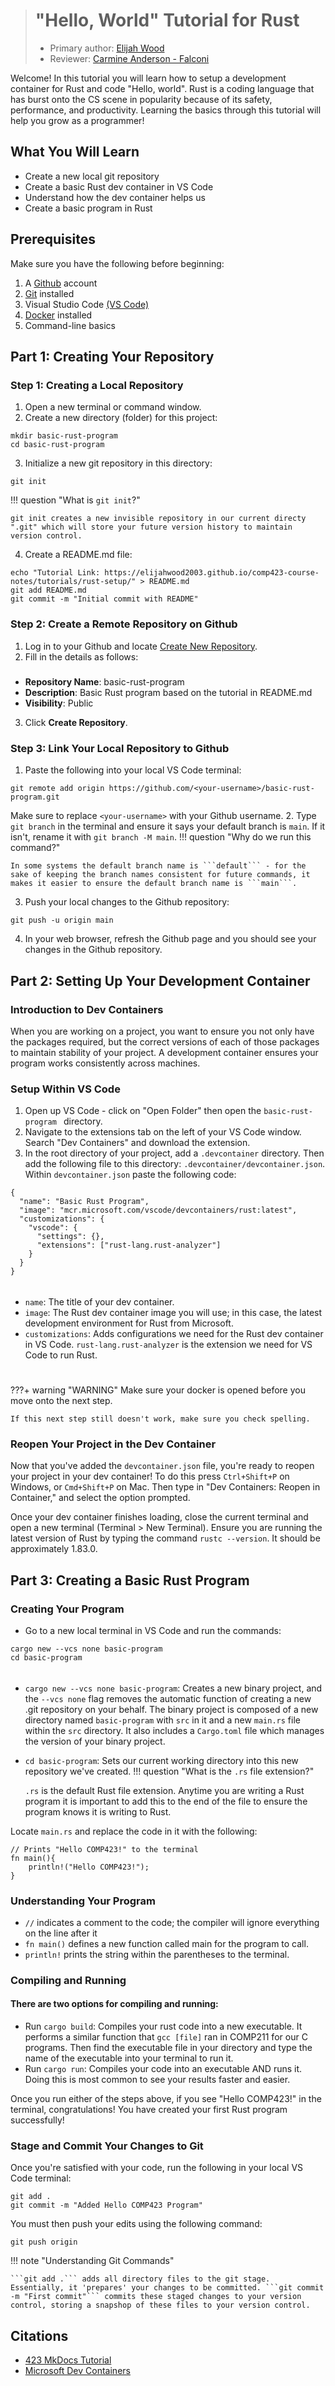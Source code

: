> # "Hello, World" Tutorial for Rust
> * Primary author: [Elijah Wood](https://github.com/ElijahWood2003)
> * Reviewer: [Carmine Anderson - Falconi](https://github.com/carmine-anderson)

Welcome! In this tutorial you will learn how to setup a development container for Rust and code "Hello, world". Rust is a coding language that has burst onto the CS scene in popularity because of its safety, performance, and productivity. Learning the basics through this tutorial will help you grow as a programmer!


## What You Will Learn
+ Create a new local git repository
+ Create a basic Rust dev container in VS Code
+ Understand how the dev container helps us
+ Create a basic program in Rust


## Prerequisites
Make sure you have the following before beginning:

1. A [Github](https://github.com) account
2. [Git](https://git-scm.com/book/en/v2/Getting-Started-Installing-Git) installed
3. Visual Studio Code [(VS Code)](https://code.visualstudio.com/)
4. [Docker](https://www.docker.com/products/docker-desktop) installed
5. Command-line basics


## Part 1: Creating Your Repository
### Step 1: Creating a Local Repository
1. Open a new terminal or command window.
2. Create a new directory (folder) for this project:
```
mkdir basic-rust-program
cd basic-rust-program
```
3. Initialize a new git repository in this directory:
```
git init
```
!!! question "What is ```git init```?"

    git init creates a new invisible repository in our current directy ".git" which will store your future version history to maintain version control.
4. Create a README.md file:
```
echo "Tutorial Link: https://elijahwood2003.github.io/comp423-course-notes/tutorials/rust-setup/" > README.md
git add README.md
git commit -m "Initial commit with README"
```
### Step 2: Create a Remote Repository on Github
1. Log in to your Github and locate [Create New Repository](https://github.com/new).
2. Fill in the details as follows:
#####
- **Repository Name**: basic-rust-program
- **Description**: Basic Rust program based on the tutorial in README.md
- **Visibility**: Public
3. Click **Create Repository**.

### Step 3: Link Your Local Repository to Github
1. Paste the following into your local VS Code terminal:
```
git remote add origin https://github.com/<your-username>/basic-rust-program.git
```
Make sure to replace ```<your-username>``` with your Github username.
2. Type ```git branch``` in the terminal and ensure it says your default branch is ```main```. If it isn't, rename it with ```git branch -M main```.
!!! question "Why do we run this command?"

    In some systems the default branch name is ```default``` - for the sake of keeping the branch names consistent for future commands, it makes it easier to ensure the default branch name is ```main```. 
3. Push your local changes to the Github repository:
```
git push -u origin main
```
4. In your web browser, refresh the Github page and you should see your changes in the Github repository.

## Part 2: Setting Up Your Development Container
### Introduction to Dev Containers
When you are working on a project, you want to ensure you not only have the packages required, but the correct versions of each of those packages to maintain stability of your project. A development container ensures your program works consistently across machines.

### Setup Within VS Code
1. Open up VS Code - click on "Open Folder" then open the ```basic-rust-program ``` directory.
2. Navigate to the extensions tab on the left of your VS Code window. Search "Dev Containers" and download the extension.
3. In the root directory of your project, add a ```.devcontainer``` directory. Then add the following file to this directory: ```.devcontainer/devcontainer.json```.
Within ```devcontainer.json``` paste the following code:
```
{
  "name": "Basic Rust Program",
  "image": "mcr.microsoft.com/vscode/devcontainers/rust:latest",
  "customizations": {
    "vscode": {
      "settings": {},
      "extensions": ["rust-lang.rust-analyzer"]
    }
  }
}
``` 
######
+ ```name```: The title of your dev container.
+ ```image```: The Rust dev container image you will use; in this case, the latest development environment for Rust from Microsoft.
+ ```customizations```: Adds configurations we need for the Rust dev container in VS Code. ```rust-lang.rust-analyzer``` is the extension we need for VS Code to run Rust.

#
???+ warning "WARNING"
    Make sure your docker is opened before you move onto the next step.

    If this next step still doesn't work, make sure you check spelling.

### Reopen Your Project in the Dev Container
Now that you've added the ```devcontainer.json``` file, you're ready to reopen your project in your dev container! To do this press ```Ctrl+Shift+P``` on Windows, or ```Cmd+Shift+P``` on Mac. Then type in "Dev Containers: Reopen in Container," and select the option prompted.

Once your dev container finishes loading, close the current terminal and open a new terminal (Terminal > New Terminal). Ensure you are running the latest version of Rust by typing the command ```rustc --version```. It should be approximately 1.83.0.


## Part 3: Creating a Basic Rust Program
### Creating Your Program
+ Go to a new local terminal in VS Code and run the commands: 
```
cargo new --vcs none basic-program
cd basic-program
```
######
+ ```cargo new --vcs none basic-program```: Creates a new binary project, and the ```--vcs none``` flag removes the automatic function of creating a new .git repository on your behalf. The binary project is composed of a new directory named ```basic-program``` with ```src``` in it and a new ```main.rs``` file within the ```src``` directory. It also includes a ```Cargo.toml``` file which manages the version of your binary project.
+ ```cd basic-program```: Sets our current working directory into this new repository we've created.
!!! question "What is the ```.rs``` file extension?"

    ```.rs``` is the default Rust file extension. Anytime you are writing a Rust program it is important to add this to the end of the file to ensure the program knows it is writing to Rust.

Locate ```main.rs``` and replace the code in it with the following:
```
// Prints "Hello COMP423!" to the terminal
fn main(){
    println!("Hello COMP423!");
}
```

### Understanding Your Program
- ```//``` indicates a comment to the code; the compiler will ignore everything on the line after it
- ```fn main()``` defines a new function called main for the program to call.
- ```println!``` prints the string within the parentheses to the terminal.

### Compiling and Running
#### There are two options for compiling and running:
- Run ```cargo build```: Compiles your rust code into a new executable. It performs a similar function that ```gcc [file]``` ran in COMP211 for our C programs. Then find the executable file in your directory and type the name of the executable into your terminal to run it.
- Run ```cargo run```: Compiles your code into an executable AND runs it. Doing this is most common to see your results faster and easier.

Once you run either of the steps above, if you see "Hello COMP423!" in the terminal, congratulations! You have created your first Rust program successfully!

### Stage and Commit Your Changes to Git
Once you're satisfied with your code, run the following in your local VS Code terminal:
```
git add .
git commit -m "Added Hello COMP423 Program"
```

You must then push your edits using the following command:
```
git push origin
```
!!! note "Understanding Git Commands"

    ```git add .``` adds all directory files to the git stage. Essentially, it 'prepares' your changes to be committed. ```git commit -m "First commit"``` commits these staged changes to your version control, storing a snapshop of these files to your version control.



## Citations
- [423 MkDocs Tutorial](https://comp423-25s.github.io/resources/MkDocs/tutorial/)
- [Microsoft Dev Containers](https://hub.docker.com/r/microsoft/vscode-devcontainers)